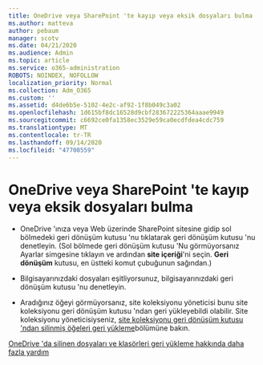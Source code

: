 ```yaml
---
title: OneDrive veya SharePoint 'te kayıp veya eksik dosyaları bulma
ms.author: matteva
author: pebaum
manager: scotv
ms.date: 04/21/2020
ms.audience: Admin
ms.topic: article
ms.service: o365-administration
ROBOTS: NOINDEX, NOFOLLOW
localization_priority: Normal
ms.collection: Adm_O365
ms.custom: ''
ms.assetid: d4de6b5e-5102-4e2c-af92-1f8b049c3a02
ms.openlocfilehash: 1d615bf8dc16528d9cbf283672225364aaae9949
ms.sourcegitcommit: c6692ce0fa1358ec3529e59ca0ecdfdea4cdc759
ms.translationtype: MT
ms.contentlocale: tr-TR
ms.lasthandoff: 09/14/2020
ms.locfileid: "47708559"
---
```

# <a name="find-lost-or-missing-files-in-onedrive-or-sharepoint"></a>OneDrive veya SharePoint 'te kayıp veya eksik dosyaları bulma

- OneDrive 'ınıza veya Web üzerinde SharePoint sitesine gidip sol bölmedeki geri dönüşüm kutusu 'nu tıklatarak geri dönüşüm kutusu 'nu denetleyin. (Sol bölmede geri dönüşüm kutusu 'Nu görmüyorsanız Ayarlar simgesine tıklayın ve ardından **site içeriği**'ni seçin. **Geri dönüşüm** kutusu, en üstteki komut çubuğunun sağından.) 
    
- Bilgisayarınızdaki dosyaları eşitliyorsunuz, bilgisayarınızdaki geri dönüşüm kutusu 'nu denetleyin. 
    
- Aradığınız öğeyi görmüyorsanız, site koleksiyonu yöneticisi bunu site koleksiyonu geri dönüşüm kutusu 'ndan geri yükleyebildi olabilir. Site koleksiyonu yöneticisiyseniz, [site koleksiyonu geri dönüşüm kutusu 'ndan silinmiş öğeleri geri yükleme](https://go.microsoft.com/fwlink/?linkid=866439)bölümüne bakın.
    
[OneDrive 'da silinen dosyaları ve klasörleri geri yükleme hakkında daha fazla yardım](https://go.microsoft.com/fwlink/?linkid=872872)
  

